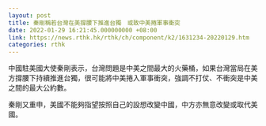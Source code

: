 ```yaml
---
layout: post
title: 秦剛稱若台灣在美撐腰下推進台獨　或致中美捲軍事衝突
date: 2022-01-29 16:21:45.000000000 +08:00
link: https://news.rthk.hk/rthk/ch/component/k2/1631234-20220129.htm
categories: rthk
---
```


中國駐美國大使秦剛表示，台灣問題是中美之間最大的火藥桶，如果台灣當局在美方撐腰下持續推進台獨，很可能將中美捲入軍事衝突，強調不打仗、不衝突是中美之間的最大公約數。

秦剛又重申，美國不能夠指望按照自己的設想改變中國，中方亦無意改變或取代美國。
